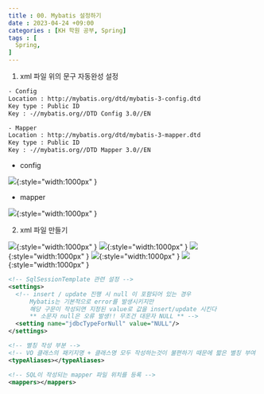 ```yaml
---
title : 00. Mybatis 설정하기
date : 2023-04-24 +09:00
categories : [KH 학원 공부, Spring]
tags : [
  Spring,
]
---
```

<!-- ![](/assets/img/Spring/aaaa.png){:style="border:1px solid #eaeaea; border-radius: 7px; padding: 0px;" } -->
<!-- ![](/assets/img/Spring/01-1.png){:style="width:1000px" } -->

1) xml 파일 위의 문구 자동완성 설정

```xml
- Config
Location : http://mybatis.org/dtd/mybatis-3-config.dtd
Key type : Public ID
Key : -//mybatis.org//DTD Config 3.0//EN

- Mapper
Location : http://mybatis.org/dtd/mybatis-3-mapper.dtd
Key type : Public ID
Key : -//mybatis.org//DTD Mapper 3.0//EN
```

- config

![](/assets/img/Spring/01-1.png){:style="width:1000px" }

- mapper

![](/assets/img/Spring/01-2.png){:style="width:1000px" }

2) xml 파일 만들기

![](/assets/img/Spring/01-3.png){:style="width:1000px" }
![](/assets/img/Spring/01-4.png){:style="width:1000px" }
![](/assets/img/Spring/01-5.png){:style="width:1000px" }
![](/assets/img/Spring/01-6.png){:style="width:1000px" }
![](/assets/img/Spring/01-7.png){:style="width:1000px" }

```xml
<!-- SqlSessionTemplate 관련 설정 -->
<settings>
  <!-- insert / update 진행 시 null 이 포함되어 있는 경우
      Mybatis는 기본적으로 error를 발생시키지만
      해당 구문이 작성되면 지정된 value로 값을 insert/update 시킨다
      ** 소문자 null은 오류 발생!! 무조건 대문자 NULL ** -->
  <setting name="jdbcTypeForNull" value="NULL"/>
</settings>

<!-- 별칭 작성 부분 -->
<!-- VO 클래스의 패키지명 + 클래스명 모두 작성하는것이 불편하기 때문에 짧은 별칭 부여 -->
<typeAliases></typeAliases>

<!-- SQL이 작성되는 mapper 파일 위치를 등록 -->
<mappers></mappers>
```
